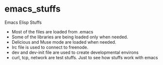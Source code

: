 emacs_stuffs
============

Emacs Elisp Stuffs

* Most of the files are loaded from .emacs
* Some of the libraries are being loaded only when needed.
* Delicious and Muse mode are loaded when needed. 
* Irc file is used to connect to freenode.
* dev and dev-init file are used to create developmental environs
* curl, tcp, network are test stuffs. Just to see how stuffs work with emacs
